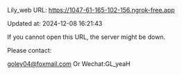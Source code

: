 Lily_web URL: https://1047-61-165-102-156.ngrok-free.app

Updated at: 2024-12-08 16:21:43

If you cannot open this URL, the server might be down.

Please contact: 

goley04@foxmail.com Or Wechat:GL_yeaH